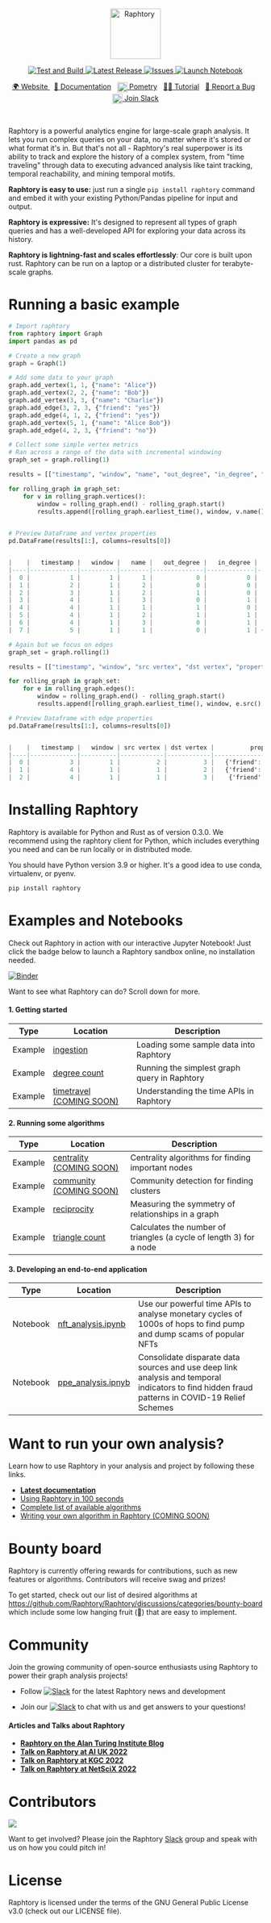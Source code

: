 <br>
<p align="center">
  <img src="https://user-images.githubusercontent.com/6665739/130641943-fa7fcdb8-a0e7-4aa4-863f-3df61b5de775.png" alt="Raphtory" height="100"/>
</p>
<p align="center">
</p>


<p align="center">
<a href="https://github.com/Raphtory/Raphtory/actions/workflows/test.yml/badge.svg">
<img alt="Test and Build" src="https://github.com/Raphtory/Raphtory/actions/workflows/test.yml/badge.svg" />
</a>
<a href="https://github.com/Raphtory/Raphtory/releases">
<img alt="Latest Release" src="https://img.shields.io/github/v/release/Raphtory/Raphtory?color=brightgreen&include_prereleases" />
</a>
<a href="https://github.com/Raphtory/Raphtory/issues">
<img alt="Issues" src="https://img.shields.io/github/issues/Raphtory/Raphtory?color=brightgreen" />
</a>
<a href="https://mybinder.org/v2/gh/Raphtory/Raphtory/master?labpath=examples%2Fpy%2Flotr%2Flotr.ipynb">
<img alt="Launch Notebook" src="https://mybinder.org/badge_logo.svg" />
</a>
</p>
<p align="center">
<a href="https://www.raphtory.com">🌍 Website </a>
&nbsp
<a href="https://docs.raphtory.com/">📒 Documentation</a>
&nbsp 
<a href="https://www.pometry.com"><img src="https://user-images.githubusercontent.com/6665739/202438989-2859f8b8-30fb-4402-820a-563049e1fdb3.png" height="20" align="center"/> Pometry</a> 
&nbsp
<a href="https://docs.raphtory.com/en/master/Introduction/ingestion.html">🧙🏻‍ Tutorial</a> 
&nbsp
<a href="https://github.com/Raphtory/Raphtory/issues">🐛 Report a Bug</a> 
&nbsp
<a href="https://join.slack.com/t/raphtory/shared_invite/zt-xbebws9j-VgPIFRleJFJBwmpf81tvxA"><img src="https://user-images.githubusercontent.com/6665739/154071628-a55fb5f9-6994-4dcf-be03-401afc7d9ee0.png" height="20" align="center"/> Join Slack</a> 
</p>

<br>

Raphtory is a powerful analytics engine for large-scale graph analysis. It lets you run complex queries on your data, 
no matter where it's stored or what format it's in. But that's not all - Raphtory's real superpower is its ability to 
track and explore the history of a complex system, from "time traveling" through data to executing advanced analysis 
like taint tracking, temporal reachability, and mining temporal motifs.

**Raphtory is easy to use:** just run a single `pip install raphtory` command and embed it with your existing Python/Pandas pipeline for input and output.

**Raphtory is expressive:** It's designed to represent all types of graph queries and has a well-developed API for exploring your data across its history.

**Raphtory is lightning-fast and scales effortlessly**: Our core is built upon rust. Raphtory can be run on a laptop or a distributed cluster for terabyte-scale graphs.



# Running a basic example

```python
# Import raphtory
from raphtory import Graph
import pandas as pd

# Create a new graph
graph = Graph(1)

# Add some data to your graph
graph.add_vertex(1, 1, {"name": "Alice"})
graph.add_vertex(2, 2, {"name": "Bob"})
graph.add_vertex(3, 3, {"name": "Charlie"})
graph.add_edge(3, 2, 3, {"friend": "yes"})
graph.add_edge(4, 1, 2, {"friend": "yes"})
graph.add_vertex(5, 1, {"name": "Alice Bob"})
graph.add_edge(4, 2, 3, {"friend": "no"})

# Collect some simple vertex metrics
# Ran across a range of the data with incremental windowing
graph_set = graph.rolling(1)

results = [["timestamp", "window", "name", "out_degree", "in_degree", "properties"]]

for rolling_graph in graph_set:
    for v in rolling_graph.vertices():
        window = rolling_graph.end() - rolling_graph.start()
        results.append([rolling_graph.earliest_time(), window, v.name(), v.out_degree(), v.in_degree(), v.properties()])
    

# Preview DataFrame and vertex properties
pd.DataFrame(results[1:], columns=results[0])
```

```a

|    |   timestamp |   window |   name |   out_degree |   in_degree |            properties |
|----|-------------|----------|--------|--------------|-------------|---------------------- |
|  0 |           1 |        1 |      1 |            0 |           0 |     {'name': 'Alice'} |
|  1 |           2 |        1 |      2 |            0 |           0 |       {'name': 'Bob'} |
|  2 |           3 |        1 |      2 |            1 |           0 |                    {} |
|  3 |           4 |        1 |      3 |            0 |           1 |   {'name': 'Charlie'} |
|  4 |           4 |        1 |      1 |            1 |           0 |                    {} |
|  5 |           4 |        1 |      2 |            1 |           1 |                    {} |
|  6 |           4 |        1 |      3 |            0 |           1 |                    {} |
|  7 |           5 |        1 |      1 |            0 |           1 | {'name': 'Alice Bob'} |
```

```python
# Again but we focus on edges
graph_set = graph.rolling(1)

results = [["timestamp", "window", "src vertex", "dst vertex", "properties"]]

for rolling_graph in graph_set:
    for e in rolling_graph.edges():
        window = rolling_graph.end() - rolling_graph.start()
        results.append([rolling_graph.earliest_time(), window, e.src().name(), e.dst().name(), e.properties()])

# Preview Dataframe with edge properties 
pd.DataFrame(results[1:], columns=results[0])
```
```a

|    |   timestamp |   window | src vertex | dst vertex |          properties |
|----|-------------|----------|------------|------------|---------------------|
|  0 |           3 |        1 |          2 |          3 |   {'friend': 'yes'} |
|  1 |           4 |        1 |          1 |          2 |   {'friend': 'yes'} |
|  2 |           4 |        1 |          1 |          3 |    {'friend': 'no'} |
```


# Installing Raphtory 

Raphtory is available for Python and Rust as of version 0.3.0. We recommend using the raphtory client for Python, which includes everything you need and can be run locally or in distributed mode.

You should have Python version 3.9 or higher. It's a good idea to use conda, virtualenv, or pyenv. 

```bash
pip install raphtory
``` 

# Examples and Notebooks

Check out Raphtory in action with our interactive Jupyter Notebook! Just click the badge below to launch a Raphtory sandbox online, no installation needed.

 [![Binder](https://mybinder.org/badge_logo.svg)](https://mybinder.org/v2/gh/Raphtory/Raphtory/master?labpath=examples%2Fpy%2Flotr%2Flotr.ipynb) 

Want to see what Raphtory can do? Scroll down for more.

#### 1. Getting started

| Type | Location                                                                                | Description |
| ------------- |-----------------------------------------------------------------------------------------| ------------- |
| Example | <a href="https://docs.raphtory.com/en/master/Introduction/ingestion.html">ingestion</a> | Loading some sample data into Raphtory |
| Example | <a href="https://docs.raphtory.com/en/v0.0.11/install/python/raphtory.html#Running-your-first-Query">degree count</a>  | Running the simplest graph query in Raphtory|
| Example | <a href="">timetravel (COMING SOON)</a>                                                 | Understanding the time APIs in Raphtory |

#### 2. Running some algorithms 

| Type | Location                                                                                                                                             | Description                                                         |
| ------------- |------------------------------------------------------------------------------------------------------------------------------------------------------|---------------------------------------------------------------------|
| Example | <a href="">centrality (COMING SOON)</a>                                                                                                              | Centrality algorithms for finding important nodes                   |
| Example | <a href="">community (COMING SOON)</a>                                                                                                               | Community detection for finding clusters                            |
| Example | <a href="https://docs.raphtory.com/en/v0.0.11/api/_autosummary/raphtory.algorithms.html#raphtory.algorithms.global_reciprocity">reciprocity</a>      | Measuring the symmetry of relationships in a graph                  |
| Example | <a href="https://docs.raphtory.com/en/v0.0.11/api/_autosummary/raphtory.algorithms.html#raphtory.algorithms.local_triangle_count">triangle count</a> | Calculates the number of triangles (a cycle of length 3) for a node |

#### 3. Developing an end-to-end application

| Type | Location                                                                                                                                    | Description |
| ------------- |---------------------------------------------------------------------------------------------------------------------------------------------| ------------- |
| Notebook | <a href="https://github.com/Raphtory/Raphtory/blob/master/examples/py/nft/nft_analysis.ipynb">nft_analysis.ipynb</a>                        | Use our powerful time APIs to analyse monetary cycles of 1000s of hops to find pump and dump scams of popular NFTs |
| Notebook | <a href="https://github.com/Raphtory/Raphtory/blob/master/examples/py/companies-house/companies_house_example.ipynb">ppe_analysis.ipnyb</a> | Consolidate disparate data sources and use deep link analysis and temporal indicators to find hidden fraud patterns in COVID-19 Relief Schemes |

# Want to run your own analysis?
Learn how to use Raphtory in your analysis and project by following these links.

- **[Latest documentation](https://docs.raphtory.com/)**
- [Using Raphtory in 100 seconds](https://docs.raphtory.com/en/master/Introduction/ingestion.html)
- [Complete list of available algorithms](https://docs.raphtory.com/en/v0.0.11/api/_autosummary/raphtory.algorithms.html)
- [Writing your own algorithm in Raphtory (COMING SOON)]()

# Bounty board

Raphtory is currently offering rewards for contributions, such as new features or algorithms. Contributors will receive swag and prizes! 

To get started, check out our list of desired algorithms at https://github.com/Raphtory/Raphtory/discussions/categories/bounty-board which include some low hanging fruit (🍇) that are easy to implement. 


# Community  
Join the growing community of open-source enthusiasts using Raphtory to power their graph analysis projects!

- Follow [![Slack](https://img.shields.io/twitter/follow/raphtory?label=@raphtory)](https://twitter.com/raphtory) for the latest Raphtory news and development

- Join our [![Slack](https://img.shields.io/badge/community-Slack-red)](https://join.slack.com/t/raphtory/shared_invite/zt-xbebws9j-VgPIFRleJFJBwmpf81tvxA) to chat with us and get answers to your questions!


#### Articles and Talks about Raphtory
- **[Raphtory on the Alan Turing Institute Blog](https://www.turing.ac.uk/blog/just-add-time-dizzying-potential-dynamic-graphs)**
- **[Talk on Raphtory at AI UK 2022](https://www.youtube.com/watch?v=7S9Ymnih-YM&list=PLuD_SqLtxSdVEUsCYlb5XjWm9D6WuNKEz&index=9)**
- **[Talk on Raphtory at KGC 2022](https://www.youtube.com/watch?v=37S4bSN5EaU)**
- **[Talk on Raphtory at NetSciX 2022](https://www.youtube.com/watch?v=QxhrONca4FE)**


# Contributors

<a href="https://github.com/raphtory/raphtory/graphs/contributors"><img src="https://contrib.rocks/image?repo=raphtory/raphtory"/></a>

Want to get involved? Please join the Raphtory [Slack](https://join.slack.com/t/raphtory/shared_invite/zt-xbebws9j-VgPIFRleJFJBwmpf81tvxA) group and speak with us on how you could pitch in!

# License  

Raphtory is licensed under the terms of the GNU General Public License v3.0 (check out our LICENSE file).



